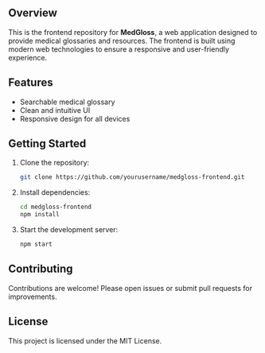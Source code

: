 ## Overview

This is the frontend repository for **MedGloss**, a web application designed to provide medical glossaries and resources. The frontend is built using modern web technologies to ensure a responsive and user-friendly experience.

## Features

- Searchable medical glossary
- Clean and intuitive UI
- Responsive design for all devices

## Getting Started

1. Clone the repository:
    ```bash
    git clone https://github.com/yourusername/medgloss-frontend.git
    ```
2. Install dependencies:
    ```bash
    cd medgloss-frontend
    npm install
    ```
3. Start the development server:
    ```bash
    npm start
    ```

## Contributing

Contributions are welcome! Please open issues or submit pull requests for improvements.

## License

This project is licensed under the MIT License.
